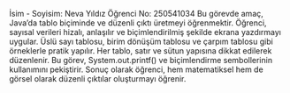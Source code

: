 İsim - Soyisim: Neva Yıldız
Öğrenci No: 250541034
Bu görevde amaç, Java’da tablo biçiminde ve düzenli çıktı üretmeyi öğrenmektir.
Öğrenci, sayısal verileri hizalı, anlaşılır ve biçimlendirilmiş şekilde ekrana yazdırmayı uygular.
Üslü sayı tablosu, birim dönüşüm tablosu ve çarpım tablosu gibi örneklerle pratik yapılır.
Her tablo, satır ve sütun yapısına dikkat edilerek düzenlenir.
Bu görev, System.out.printf() ve biçimlendirme sembollerinin kullanımını pekiştirir.
Sonuç olarak öğrenci, hem matematiksel hem de görsel olarak düzenli çıktılar oluşturmayı öğrenir.
